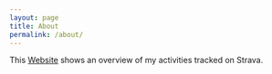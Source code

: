 ```yaml
---
layout: page
title: About
permalink: /about/
---
```


This [Website](https://nicosrp.github.io/strava/) shows an overview of my activities tracked on Strava.